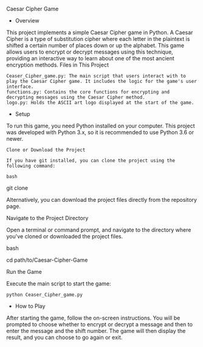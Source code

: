 Caesar Cipher Game
- Overview

This project implements a simple Caesar Cipher game in Python. A Caesar Cipher is a type of substitution cipher where each letter in the plaintext is shifted a certain number of places down or up the alphabet. This game allows users to encrypt or decrypt messages using this technique, providing an interactive way to learn about one of the most ancient encryption methods.
Files in This Project

    Ceaser_Cipher_game.py: The main script that users interact with to play the Caesar Cipher game. It includes the logic for the game's user interface.
    functions.py: Contains the core functions for encrypting and decrypting messages using the Caesar Cipher method.
    logo.py: Holds the ASCII art logo displayed at the start of the game.

- Setup

To run this game, you need Python installed on your computer. This project was developed with Python 3.x, so it is recommended to use Python 3.6 or newer.

    Clone or Download the Project

    If you have git installed, you can clone the project using the following command:

    bash

git clone <repository-url>

Alternatively, you can download the project files directly from the repository page.

Navigate to the Project Directory

Open a terminal or command prompt, and navigate to the directory where you've cloned or downloaded the project files.

bash

cd path/to/Caesar-Cipher-Game

Run the Game

Execute the main script to start the game:

    python Ceaser_Cipher_game.py

- How to Play

After starting the game, follow the on-screen instructions. You will be prompted to choose whether to encrypt or decrypt a message and then to enter the message and the shift number. The game will then display the result, and you can choose to go again or exit.

